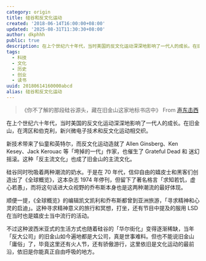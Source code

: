 ```yaml
---
category: origin
title: 硅谷和反文化运动
created: '2018-06-14T16:00:00+08:00'
updated: '2025-08-31T11:30:30+08:00'
author: dkphhh
public: true
description: 在上个世纪六十年代，当时美国的反文化运动深深地影响了一代人的成长。在旧金山，在湾区和伯克利，新兴微电子技术和反文化运动相交织。
tags:
  - 科技
  - 文化
  - 历史
  - 创业
  - 读书
uuid: 20180614160000abcd
alias: 硅谷和反文化运动
---
```


> 《你不了解的那段硅谷源头，藏在旧金山这家地标书店中》 From [声东击西](http://www.etw.fm/citylights)

在上个世纪六十年代，当时美国的反文化运动深深地影响了一代人的成长。在旧金山，在湾区和伯克利，新兴微电子技术和反文化运动相交织。

新技术带来了仙童和英特尔，而反文化运动造就了 Allen Ginsberg、Ken Kesey、Jack Kerouac 等「垮掉的一代」作家，也催生了 Grateful Dead 和 迷幻摇滚。这种「反主流文化」也成了旧金山的主流文化。

硅谷同时吮吸着两种潮流的奶水。于是在 70 年代，信仰自由的嬉皮士和黑客们创造出了《全球概览》，这本杂志 1974 年停刊，但留下了著名格言「求知若饥，虚心若愚」，而将这句话进大众视野的乔布斯本身也是这两种潮流的最好体现。

顺便一提，《全球概览》的编辑凯文凯利和乔布斯都曾到亚洲旅游，「寻求精神和心灵的启迪」。这种寻求精神意义的旅行和冥想，打坐，还有节目中提及的服用 LSD 在当时也是嬉皮士当中流行的活动。

不过这种波西米亚式的生活方式也随着硅谷的「华尔街化」变得逐渐稀缺，当年「反大公司」的旧金山如今遍地都是大公司，真是世事难料。但也不能说旧金山「庸俗」了，毕竟这里还有火人节，还有骄傲游行，这里依旧是文化运动的最前沿，依旧是你能真正自由呼吸的地方。
